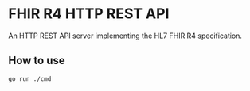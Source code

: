 # FHIR R4 HTTP REST API

An HTTP REST API server implementing the HL7 FHIR R4 specification.

## How to use

```shell
go run ./cmd
```
